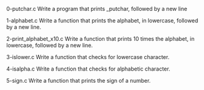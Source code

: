 0-putchar.c
Write a program that prints _putchar, followed by a new line

1-alphabet.c
Write a function that prints the alphabet, in lowercase, followed by a new line.

2-print_alphabet_x10.c
Write a function that prints 10 times the alphabet, in lowercase, followed by a new line.

3-islower.c
Write a function that checks for lowercase character.

4-isalpha.c
Write a function that checks for alphabetic character.

5-sign.c
Write a function that prints the sign of a number.
